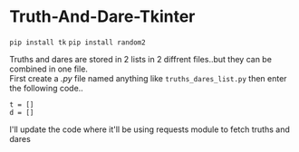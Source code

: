 # Truth-And-Dare-Tkinter

`pip install tk`
`pip install random2`

Truths and dares are stored in 2 lists in 2 diffrent files..but they can be combined in one file.<br>
First create a *.py* file named anything like `truths_dares_list.py` then enter the following code..

```
t = []
d = []
```

I'll update the code 
where it'll be using requests module to fetch truths and dares
